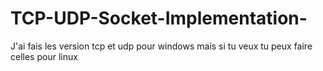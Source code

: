 # TCP-UDP-Socket-Implementation-
J'ai fais les version tcp et udp pour windows mais si tu veux tu peux faire celles pour linux
